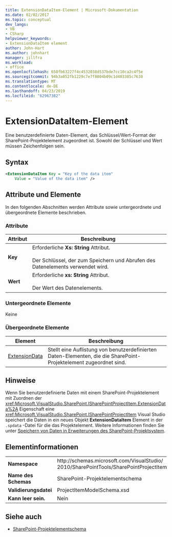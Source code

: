 ```yaml
---
title: ExtensionDataItem-Element | Microsoft-Dokumentation
ms.date: 02/02/2017
ms.topic: conceptual
dev_langs:
- VB
- CSharp
helpviewer_keywords:
- ExtensionDataItem element
author: John-Hart
ms.author: johnhart
manager: jillfra
ms.workload:
- office
ms.openlocfilehash: 658fb63227f4c4532038d537bde7cc10ca2c4f5e
ms.sourcegitcommit: 94b3a052fb1229c7e7f8804b09c1d403385c7630
ms.translationtype: MT
ms.contentlocale: de-DE
ms.lasthandoff: 04/23/2019
ms.locfileid: "62967382"
---
```

# <a name="extensiondataitem-element"></a>ExtensionDataItem-Element
  Eine benutzerdefinierte Daten-Element, das Schlüssel/Wert-Format der SharePoint-Projektelement zugeordnet ist. Sowohl der Schlüssel und Wert müssen Zeichenfolgen sein.

## <a name="syntax"></a>Syntax

```xml
<ExtensionDataItem Key = "Key of the data item"
    Value = "Value of the data item" />
```

## <a name="attributes-and-elements"></a>Attribute und Elemente
 In den folgenden Abschnitten werden Attribute sowie untergeordnete und übergeordnete Elemente beschrieben.

### <a name="attributes"></a>Attribute

|Attribut|Beschreibung|
|---------------|-----------------|
|**Key**|Erforderliche **Xs: String** Attribut.<br /><br /> Der Schlüssel, der zum Speichern und Abrufen des Datenelements verwendet wird.|
|**Wert**|Erforderliche **xs: String** Attribut.<br /><br /> Der Wert des Datenelements.|

### <a name="child-elements"></a>Untergeordnete Elemente
 Keine

### <a name="parent-elements"></a>Übergeordnete Elemente

|Element|Beschreibung|
|-------------|-----------------|
|[ExtensionData](../sharepoint/extensiondata-element.md)|Stellt eine Auflistung von benutzerdefinierten Daten-Elementen, die die SharePoint-Projektelement zugeordnet sind.|

## <a name="remarks"></a>Hinweise
 Wenn Sie benutzerdefinierte Daten mit einem SharePoint-Projektelement mit Zuordnen der <xref:Microsoft.VisualStudio.SharePoint.ISharePointProjectItem.ExtensionData%2A> Eigenschaft eine <xref:Microsoft.VisualStudio.SharePoint.ISharePointProjectItem> Visual Studio speichert die Daten in ein neues Objekt **ExtensionDataItem** Element in der `.spdata` -Datei für die das Projektelement. Weitere Informationen finden Sie unter [Speichern von Daten in Erweiterungen des SharePoint-Projektsystem](../sharepoint/saving-data-in-extensions-of-the-sharepoint-project-system.md).

## <a name="element-information"></a>Elementinformationen

|||
|-|-|
|**Namespace**|http:\/\/schemas.microsoft.com/VisualStudio/<br>2010/SharePointTools/SharePointProjectItemModel|
|**Name des Schemas**|SharePoint-Projektelementschema|
|**Validierungsdatei**|ProjectItemModelSchema.xsd|
|**Kann leer sein.**|Nein|

## <a name="see-also"></a>Siehe auch
- [SharePoint-Projektelementschema](../sharepoint/sharepoint-project-item-schema-reference.md)
